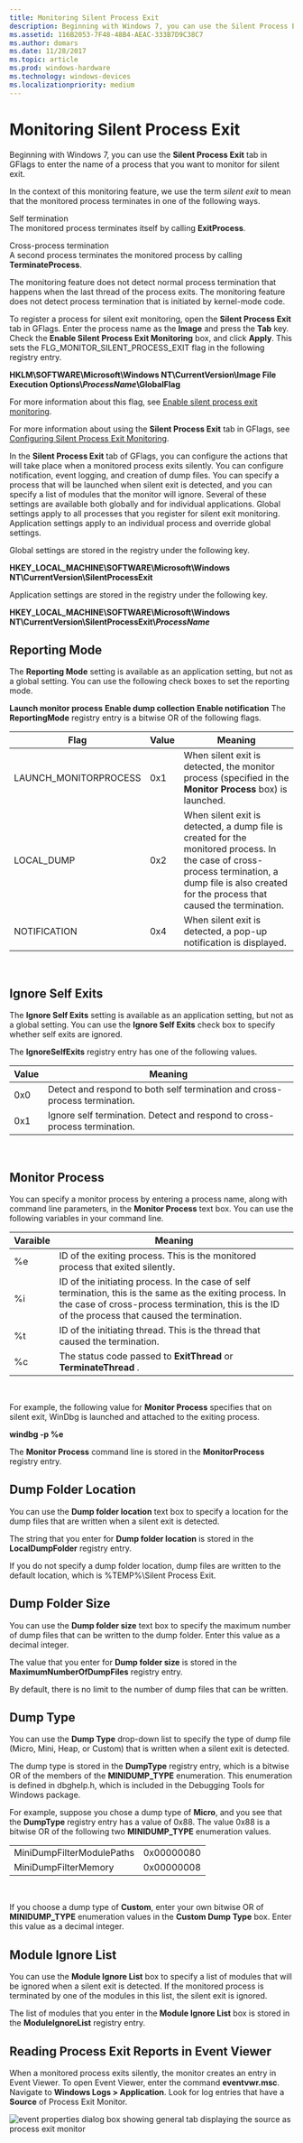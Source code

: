 ```yaml
---
title: Monitoring Silent Process Exit
description: Beginning with Windows 7, you can use the Silent Process Exit tab in GFlags to enter the name of a process that you want to monitor for silent exit.
ms.assetid: 116B2053-7F48-48B4-AEAC-333B7D9C38C7
ms.author: domars
ms.date: 11/28/2017
ms.topic: article
ms.prod: windows-hardware
ms.technology: windows-devices
ms.localizationpriority: medium
---
```


# Monitoring Silent Process Exit


Beginning with Windows 7, you can use the **Silent Process Exit** tab in GFlags to enter the name of a process that you want to monitor for silent exit.

In the context of this monitoring feature, we use the term *silent exit* to mean that the monitored process terminates in one of the following ways.

<span id="Self_termination"></span><span id="self_termination"></span><span id="SELF_TERMINATION"></span>Self termination  
The monitored process terminates itself by calling **ExitProcess**.

<span id="Cross-process_termination"></span><span id="cross-process_termination"></span><span id="CROSS-PROCESS_TERMINATION"></span>Cross-process termination  
A second process terminates the monitored process by calling **TerminateProcess**.

The monitoring feature does not detect normal process termination that happens when the last thread of the process exits. The monitoring feature does not detect process termination that is initiated by kernel-mode code.

To register a process for silent exit monitoring, open the **Silent Process Exit** tab in GFlags. Enter the process name as the **Image** and press the **Tab** key. Check the **Enable Silent Process Exit Monitoring** box, and click **Apply**. This sets the FLG\_MONITOR\_SILENT\_PROCESS\_EXIT flag in the following registry entry.

**HKLM\\SOFTWARE\\Microsoft\\Windows NT\\CurrentVersion\\Image File Execution Options\\*ProcessName*\\GlobalFlag**

For more information about this flag, see [Enable silent process exit monitoring](enable-silent-process-exit-monitoring.md).

For more information about using the **Silent Process Exit** tab in GFlags, see [Configuring Silent Process Exit Monitoring](setting-and-clearing-flags-for-silent-process-exit.md).

In the **Silent Process Exit** tab of GFlags, you can configure the actions that will take place when a monitored process exits silently. You can configure notification, event logging, and creation of dump files. You can specify a process that will be launched when silent exit is detected, and you can specify a list of modules that the monitor will ignore. Several of these settings are available both globally and for individual applications. Global settings apply to all processes that you register for silent exit monitoring. Application settings apply to an individual process and override global settings.

Global settings are stored in the registry under the following key.

**HKEY\_LOCAL\_MACHINE\\SOFTWARE\\Microsoft\\Windows NT\\CurrentVersion\\SilentProcessExit**

Application settings are stored in the registry under the following key.

**HKEY\_LOCAL\_MACHINE\\SOFTWARE\\Microsoft\\Windows NT\\CurrentVersion\\SilentProcessExit\\*ProcessName***

## <span id="Reporting_Mode"></span><span id="reporting_mode"></span><span id="REPORTING_MODE"></span>Reporting Mode


The **Reporting Mode** setting is available as an application setting, but not as a global setting. You can use the following check boxes to set the reporting mode.

**Launch monitor process**
**Enable dump collection**
**Enable notification**
The **ReportingMode** registry entry is a bitwise OR of the following flags.

| Flag                   | Value | Meaning                                                                                                                                                                                            |
|------------------------|-------|----------------------------------------------------------------------------------------------------------------------------------------------------------------------------------------------------|
| LAUNCH\_MONITORPROCESS | 0x1   | When silent exit is detected, the monitor process (specified in the **Monitor Process** box) is launched.                                                                                          |
| LOCAL\_DUMP            | 0x2   | When silent exit is detected, a dump file is created for the monitored process. In the case of cross-process termination, a dump file is also created for the process that caused the termination. |
| NOTIFICATION           | 0x4   | When silent exit is detected, a pop-up notification is displayed.                                                                                                                                  |

 

## <span id="Ignore_Self_Exits"></span><span id="ignore_self_exits"></span><span id="IGNORE_SELF_EXITS"></span>Ignore Self Exits


The **Ignore Self Exits** setting is available as an application setting, but not as a global setting. You can use the **Ignore Self Exits** check box to specify whether self exits are ignored.

The **IgnoreSelfExits** registry entry has one of the following values.

| Value | Meaning                                                                    |
|-------|----------------------------------------------------------------------------|
| 0x0   | Detect and respond to both self termination and cross-process termination. |
| 0x1   | Ignore self termination. Detect and respond to cross-process termination.  |

 

## <span id="Monitor_Process"></span><span id="monitor_process"></span><span id="MONITOR_PROCESS"></span>Monitor Process


You can specify a monitor process by entering a process name, along with command line parameters, in the **Monitor Process** text box. You can use the following variables in your command line.

| Varaible | Meaning                                                                                                                                                                                                      |
|----------|--------------------------------------------------------------------------------------------------------------------------------------------------------------------------------------------------------------|
| %e       | ID of the exiting process. This is the monitored process that exited silently.                                                                                                                               |
| %i       | ID of the initiating process. In the case of self termination, this is the same as the exiting process. In the case of cross-process termination, this is the ID of the process that caused the termination. |
| %t       | ID of the initiating thread. This is the thread that caused the termination.                                                                                                                                  |
| %c       | The status code passed to **ExitThread** or **TerminateThread** .                                                                                                                                            |

 

For example, the following value for **Monitor Process** specifies that on silent exit, WinDbg is launched and attached to the exiting process.

**windbg -p %e**

The **Monitor Process** command line is stored in the **MonitorProcess** registry entry.

## <span id="Dump_Folder_Location"></span><span id="dump_folder_location"></span><span id="DUMP_FOLDER_LOCATION"></span>Dump Folder Location


You can use the **Dump folder location** text box to specify a location for the dump files that are written when a silent exit is detected.

The string that you enter for **Dump folder location** is stored in the **LocalDumpFolder** registry entry.

If you do not specify a dump folder location, dump files are written to the default location, which is %TEMP%\\Silent Process Exit.

## <span id="Dump_Folder_Size"></span><span id="dump_folder_size"></span><span id="DUMP_FOLDER_SIZE"></span>Dump Folder Size


You can use the **Dump folder size** text box to specify the maximum number of dump files that can be written to the dump folder. Enter this value as a decimal integer.

The value that you enter for **Dump folder size** is stored in the **MaximumNumberOfDumpFiles** registry entry.

By default, there is no limit to the number of dump files that can be written.

## <span id="Dump_Type"></span><span id="dump_type"></span><span id="DUMP_TYPE"></span>Dump Type


You can use the **Dump Type** drop-down list to specify the type of dump file (Micro, Mini, Heap, or Custom) that is written when a silent exit is detected.

The dump type is stored in the **DumpType** registry entry, which is a bitwise OR of the members of the **MINIDUMP\_TYPE** enumeration. This enumeration is defined in dbghelp.h, which is included in the Debugging Tools for Windows package.

For example, suppose you chose a dump type of **Micro**, and you see that the **DumpType** registry entry has a value of 0x88. The value 0x88 is a bitwise OR of the following two **MINIDUMP\_TYPE** enumeration values.

|                           |            |
|---------------------------|------------|
| MiniDumpFilterModulePaths | 0x00000080 |
| MiniDumpFilterMemory      | 0x00000008 |

 

If you choose a dump type of **Custom**, enter your own bitwise OR of **MINIDUMP\_TYPE** enumeration values in the **Custom Dump Type** box. Enter this value as a decimal integer.

## <span id="Module_Ignore_List"></span><span id="module_ignore_list"></span><span id="MODULE_IGNORE_LIST"></span>Module Ignore List


You can use the **Module Ignore List** box to specify a list of modules that will be ignored when a silent exit is detected. If the monitored process is terminated by one of the modules in this list, the silent exit is ignored.

The list of modules that you enter in the **Module Ignore List** box is stored in the **ModuleIgnoreList** registry entry.

## <span id="Reading_Process_Exit_Reports_in_Event_Viewer"></span><span id="reading_process_exit_reports_in_event_viewer"></span><span id="READING_PROCESS_EXIT_REPORTS_IN_EVENT_VIEWER"></span>Reading Process Exit Reports in Event Viewer


When a monitored process exits silently, the monitor creates an entry in Event Viewer. To open Event Viewer, enter the command **eventvwr.msc**. Navigate to **Windows Logs &gt; Application**. Look for log entries that have a **Source** of Process Exit Monitor.

![event properties dialog box showing general tab displaying the source as process exit monitor](images/gflagssilentprocessexit02.png)

 

 





